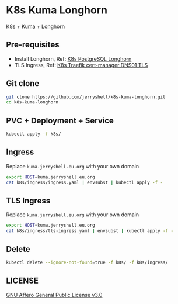 # K8s Kuma Longhorn

[K8s](https://kubernetes.io/) + [Kuma](https://github.com/louislam/uptime-kuma) + [Longhorn](https://longhorn.io/)

## Pre-requisites

- Install Longhorn, Ref: [K8s PostgreSQL Longhorn](https://github.com/jerryshell/k8s-postgres-longhorn)
- TLS Ingress, Ref: [K8s Traefik cert-manager DNS01 TLS](https://github.com/jerryshell/k8s-traefik-cert-manager-dns01-tls)

## Git clone

```bash
git clone https://github.com/jerryshell/k8s-kuma-longhorn.git
cd k8s-kuma-longhorn
```

## PVC + Deployment + Service

```bash
kubectl apply -f k8s/
```

## Ingress

Replace `kuma.jerryshell.eu.org` with your own domain

```bash
export HOST=kuma.jerryshell.eu.org
cat k8s/ingress/ingress.yaml | envsubst | kubectl apply -f -
```

## TLS Ingress

Replace `kuma.jerryshell.eu.org` with your own domain

```bash
export HOST=kuma.jerryshell.eu.org
cat k8s/ingress/tls-ingress.yaml | envsubst | kubectl apply -f -
```

## Delete

```bash
kubectl delete --ignore-not-found=true -f k8s/ -f k8s/ingress/
```

</details>

## LICENSE

[GNU Affero General Public License v3.0](https://choosealicense.com/licenses/agpl-3.0/)
